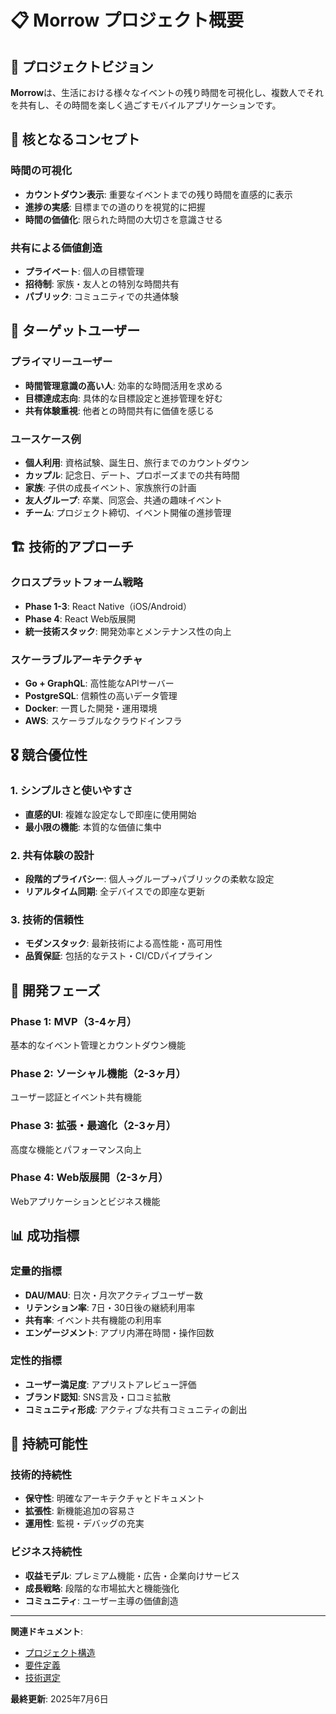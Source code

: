 # 📋 Morrow プロジェクト概要

## 🎯 プロジェクトビジョン

**Morrow**は、生活における様々なイベントの残り時間を可視化し、複数人でそれを共有し、その時間を楽しく過ごすモバイルアプリケーションです。

## 🌟 核となるコンセプト

### 時間の可視化
- **カウントダウン表示**: 重要なイベントまでの残り時間を直感的に表示
- **進捗の実感**: 目標までの道のりを視覚的に把握
- **時間の価値化**: 限られた時間の大切さを意識させる

### 共有による価値創造
- **プライベート**: 個人の目標管理
- **招待制**: 家族・友人との特別な時間共有
- **パブリック**: コミュニティでの共通体験

## 🎯 ターゲットユーザー

### プライマリーユーザー
- **時間管理意識の高い人**: 効率的な時間活用を求める
- **目標達成志向**: 具体的な目標設定と進捗管理を好む
- **共有体験重視**: 他者との時間共有に価値を感じる

### ユースケース例
- **個人利用**: 資格試験、誕生日、旅行までのカウントダウン
- **カップル**: 記念日、デート、プロポーズまでの共有時間
- **家族**: 子供の成長イベント、家族旅行の計画
- **友人グループ**: 卒業、同窓会、共通の趣味イベント
- **チーム**: プロジェクト締切、イベント開催の進捗管理

## 🏗️ 技術的アプローチ

### クロスプラットフォーム戦略
- **Phase 1-3**: React Native（iOS/Android）
- **Phase 4**: React Web版展開
- **統一技術スタック**: 開発効率とメンテナンス性の向上

### スケーラブルアーキテクチャ
- **Go + GraphQL**: 高性能なAPIサーバー
- **PostgreSQL**: 信頼性の高いデータ管理
- **Docker**: 一貫した開発・運用環境
- **AWS**: スケーラブルなクラウドインフラ

## 🎖️ 競合優位性

### 1. シンプルさと使いやすさ
- **直感的UI**: 複雑な設定なしで即座に使用開始
- **最小限の機能**: 本質的な価値に集中

### 2. 共有体験の設計
- **段階的プライバシー**: 個人→グループ→パブリックの柔軟な設定
- **リアルタイム同期**: 全デバイスでの即座な更新

### 3. 技術的信頼性
- **モダンスタック**: 最新技術による高性能・高可用性
- **品質保証**: 包括的なテスト・CI/CDパイプライン

## 🚀 開発フェーズ

### Phase 1: MVP（3-4ヶ月）
基本的なイベント管理とカウントダウン機能

### Phase 2: ソーシャル機能（2-3ヶ月）
ユーザー認証とイベント共有機能

### Phase 3: 拡張・最適化（2-3ヶ月）
高度な機能とパフォーマンス向上

### Phase 4: Web版展開（2-3ヶ月）
Webアプリケーションとビジネス機能

## 📊 成功指標

### 定量的指標
- **DAU/MAU**: 日次・月次アクティブユーザー数
- **リテンション率**: 7日・30日後の継続利用率
- **共有率**: イベント共有機能の利用率
- **エンゲージメント**: アプリ内滞在時間・操作回数

### 定性的指標
- **ユーザー満足度**: アプリストアレビュー評価
- **ブランド認知**: SNS言及・口コミ拡散
- **コミュニティ形成**: アクティブな共有コミュニティの創出

## 🔄 持続可能性

### 技術的持続性
- **保守性**: 明確なアーキテクチャとドキュメント
- **拡張性**: 新機能追加の容易さ
- **運用性**: 監視・デバッグの充実

### ビジネス持続性
- **収益モデル**: プレミアム機能・広告・企業向けサービス
- **成長戦略**: 段階的な市場拡大と機能強化
- **コミュニティ**: ユーザー主導の価値創造

---

**関連ドキュメント**:
- [プロジェクト構造](./project-structure.md)
- [要件定義](../05-planning/requirements.md)
- [技術選定](../04-architecture/tech-stack.md)

**最終更新**: 2025年7月6日
